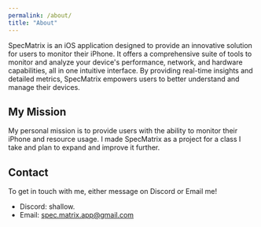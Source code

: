 ```yaml
---
permalink: /about/
title: "About"
---
```


SpecMatrix is an iOS application designed to provide an innovative solution for users to monitor their iPhone. It offers a comprehensive suite of tools to monitor and analyze your device's performance, network, and hardware capabilities, all in one intuitive interface. By providing real-time insights and detailed metrics, SpecMatrix empowers users to better understand and manage their devices.

## My Mission

My personal mission is to provide users with the ability to monitor their iPhone and resource usage. I made SpecMatrix as a project for a class I take and plan to expand and improve it further.

## Contact

To get in touch with me, either message on Discord or Email me!
- Discord: shallow.
- Email: spec.matrix.app@gmail.com
